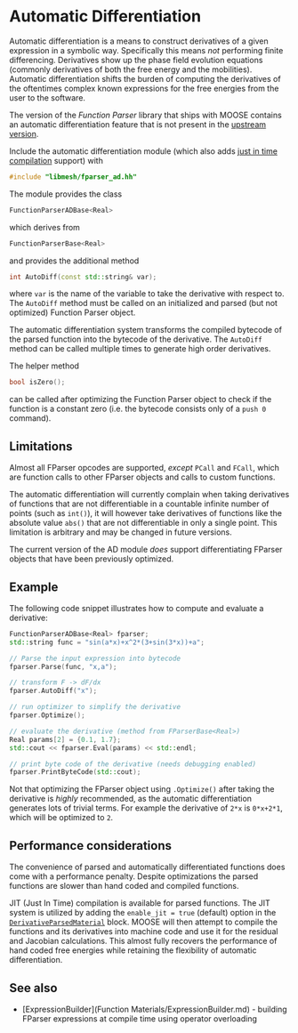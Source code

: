 # Automatic Differentiation

Automatic differentiation is a means to construct derivatives of a given expression
in a symbolic way. Specifically this means _not_ performing finite differencing.
Derivatives show up the phase field evolution equations (commonly derivatives of both
the free energy and the mobilities). Automatic differentiation shifts the burden of
computing the derivatives of the oftentimes complex known expressions for the free energies
from the user to the software.

The version of the _Function Parser_ library that ships with MOOSE contains an
automatic differentiation feature that is not present in the [upstream version](http://warp.povusers.org/FunctionParser/).

Include the automatic differentiation module (which also adds [just in time compilation](JITCompile) support) with

```cpp
#include "libmesh/fparser_ad.hh"
```

The module provides the class

```cpp
FunctionParserADBase<Real>
```

which derives from

```cpp
FunctionParserBase<Real>
```

and provides the additional method

```cpp
int AutoDiff(const std::string& var);
```

where `var` is the name of the variable to take the derivative with respect to. The `AutoDiff` method must be called on an initialized and parsed (but not optimized) Function Parser object.

The automatic differentiation system transforms the compiled bytecode of the parsed function into the bytecode of the derivative. The `AutoDiff` method can be called multiple times to generate high order derivatives.

The helper method

```cpp
bool isZero();
```

can be called after optimizing the Function Parser object to check if the function is a constant zero (i.e. the bytecode consists only of a `push 0` command).


## Limitations

Almost all FParser opcodes are supported, _except_ `PCall` and `FCall`, which are function calls to other FParser objects and calls to custom functions.

The automatic differentiation will currently complain when taking derivatives of functions that are not differentiable in a countable infinite number of points (such as `int()`), it will however take derivatives of functions like the absolute value `abs()` that are not differentiable in only a single point. This limitation is arbitrary and may be changed in future versions.

The current version of the AD module _does_ support differentiating FParser objects that have been previously optimized.

## Example

The following code snippet illustrates how to compute and evaluate a derivative:

```cpp
FunctionParserADBase<Real> fparser;
std::string func = "sin(a*x)+x^2*(3+sin(3*x))+a";

// Parse the input expression into bytecode
fparser.Parse(func, "x,a");

// transform F -> dF/dx
fparser.AutoDiff("x");

// run optimizer to simplify the derivative
fparser.Optimize();

// evaluate the derivative (method from FParserBase<Real>)
Real params[2] = {0.1, 1.7};
std::cout << fparser.Eval(params) << std::endl;

// print byte code of the derivative (needs debugging enabled)
fparser.PrintByteCode(std::cout);
```

Not that optimizing the FParser object using `.Optimize()` after taking the derivative is _highly_ recommended, as the automatic differentiation generates lots of trivial terms. For example the derivative of `2*x` is `0*x+2*1`, which will be optimized to `2`.

## Performance considerations

The convenience of parsed and automatically differentiated functions does come with a performance penalty. Despite optimizations the parsed functions are slower than hand coded and compiled functions.

JIT (Just In Time) compilation is available for parsed functions. The JIT system is utilized by adding the `enable_jit = true` (default) option in the [`DerivativeParsedMaterial`](/DerivativeParsedMaterial.md) block. MOOSE will then attempt to compile the functions and its derivatives into machine code and use it for the residual and Jacobian calculations. This almost fully recovers the performance of hand coded free energies while retaining the flexibility of automatic differentiation.

## See also

<!-- - [DerivativeParsedMaterial](/wiki/PhysicsModules/PhaseField/DevelopingModels/ParsedFunctionKernels) - automatic differentiation for MOOSE end users -->
* [ExpressionBuilder](Function Materials/ExpressionBuilder.md) - building FParser expressions at compile time using operator overloading
